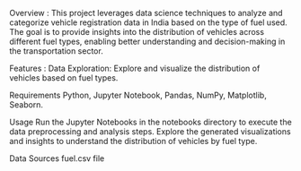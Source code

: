 Overview :
  This project leverages data science techniques to analyze and categorize vehicle registration data in India based on the type of fuel used. The goal is to provide insights into the distribution of vehicles across different fuel types, enabling better understanding and decision-making in the transportation sector.

Features :
  Data Exploration: Explore and visualize the distribution of vehicles based on fuel types.

Requirements
Python, Jupyter Notebook, Pandas, NumPy, Matplotlib, Seaborn.

Usage
  Run the Jupyter Notebooks in the notebooks directory to execute the data preprocessing and analysis steps.
  Explore the generated visualizations and insights to understand the distribution of vehicles by fuel type.

Data Sources
  fuel.csv file
